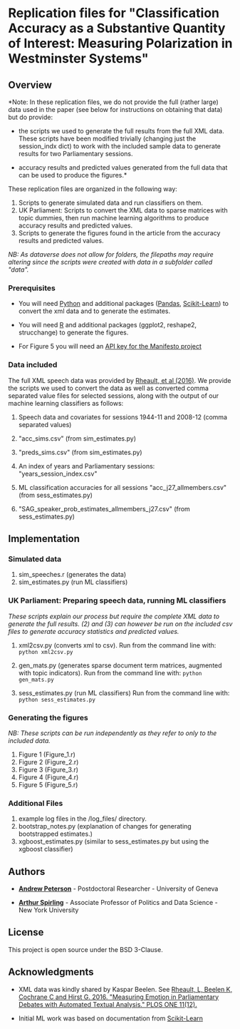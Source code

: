 # Replication files for "Classification Accuracy as a Substantive Quantity of Interest: Measuring Polarization in Westminster Systems"

## Overview

*Note: In these replication files, we do not provide the full (rather large) data used in the paper (see below for instructions on obtaining that data) but do provide:

- the scripts we used to generate the full results from the full XML data. These scripts have been modified trivially (changing just the session_indx dict) to work with the included sample data to generate results for two Parliamentary sessions.

- accuracy results and predicted values generated from the full data that can be used to produce the figures.*

These replication files are organized in the following way:

1. Scripts to generate simulated data and run classifiers on them.
2. UK Parliament: Scripts to convert the XML data to sparse matrices with topic dummies, then run machine learning algorithms to produce accuracy results and predicted values.
3. Scripts to generate the figures found in the article from the accuracy results and predicted values.

*NB: As dataverse does not allow for folders, the filepaths may require altering since the scripts were created with data in a subfolder called "data".*

### Prerequisites

* You will need [Python](https://www.python.org/) and additional packages ([Pandas](http://pandas.pydata.org/), [Scikit-Learn](http://scikit-learn.org/)) to convert the xml data and to generate the estimates.

* You will need [R](https://www.r-project.org/) and additional packages (ggplot2, reshape2, strucchange) to generate the figures.

* For Figure 5 you will need an [API key for the Manifesto project](https://manifestoproject.wzb.eu/information/documents/api)

### Data included

The full XML speech data was provided by [Rheault, et al (2016)](http://journals.plos.org/plosone/article?id=10.1371/journal.pone.0168843). We provide the scripts we used to convert the data as well as converted comma separated value files for selected sessions, along with the output of our machine learning classifiers as follows:

1. Speech data and covariates for sessions 1944-11 and 2008-12 (comma separated values)

2. "acc_sims.csv" (from sim_estimates.py)

3. "preds_sims.csv" (from sim_estimates.py)

4. An index of years and Parliamentary sessions: "years_session_index.csv"

5. ML classification accuracies for all sessions "acc_j27_allmembers.csv" (from sess_estimates.py)

6. "SAG_speaker_prob_estimates_allmembers_j27.csv" (from sess_estimates.py)

## Implementation

### Simulated data

1. sim_speeches.r (generates the data)
2. sim_estimates.py (run ML classifiers)

### UK Parliament: Preparing speech data, running ML classifiers

*These scripts explain our process but require the complete XML data to generate the full results. (2) and (3) can however be run on the included csv files to generate accuracy statistics and predicted values.*

1. xml2csv.py (converts xml to csv). 
Run from the command line with: `python xml2csv.py`

2. gen_mats.py (generates sparse document term matrices, augmented with topic indicators).
Run from the command line with: `python gen_mats.py`

3. sess_estimates.py (run ML classifiers) 
Run from the command line with: `python sess_estimates.py`

### Generating the figures

*NB: These scripts can be run independently as they refer to only to the included data.*

1. Figure 1 (Figure_1.r) 
2. Figure 2 (Figure_2.r)
3. Figure 3 (Figure_3.r)
4. Figure 4 (Figure_4.r)
5. Figure 5 (Figure_5.r)

### Additional Files

1. example log files in the /log_files/ directory.
2. bootstrap_notes.py (explanation of changes for generating bootstrapped estimates.)
2. xgboost_estimates.py (similar to sess_estimates.py but using the xgboost classifier)

## Authors

* [**Andrew Peterson**](https:www.andrewjerelpeterson.com) - Postdoctoral Researcher - University of Geneva

* [**Arthur Spirling**](http://www.nyu.edu/projects/spirling/) - Associate Professor of Politics and Data Science - New York University


## License

This project is open source under the BSD 3-Clause.

## Acknowledgments

* XML data was kindly shared by Kaspar Beelen. See [Rheault, L, Beelen K, Cochrane C and Hirst G. 2016. "Measuring Emotion in Parliamentary Debates with Automated Textual Analysis." PLOS ONE 11(12).](http://journals.plos.org/plosone/article?id=10.1371/journal.pone.0168843)

* Initial ML work was based on documentation from [Scikit-Learn](http://scikit-learn.org/)

